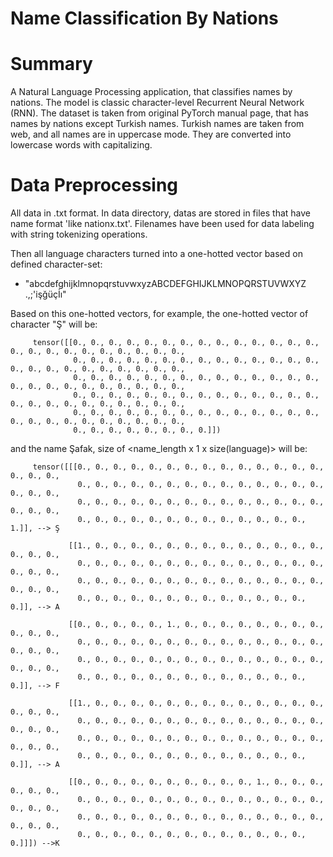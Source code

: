# Name Classification By Nations

# Summary

A Natural Language Processing application, that classifies names by nations. The model is classic character-level Recurrent Neural Network (RNN). The dataset is taken from original PyTorch manual page, that has names by nations except Turkish names. Turkish names are taken from web, and all names are in uppercase mode. They are converted into lowercase words with capitalizing. 

# Data Preprocessing

All data in .txt format. In data directory, datas are stored in files that have name format 'like nationx.txt'. Filenames have been used for data labeling with string tokenizing operations. 

Then all language characters turned into a one-hotted vector based on defined character-set: 

- "abcdefghijklmnopqrstuvwxyzABCDEFGHIJKLMNOPQRSTUVWXYZ .,;'i̇şğüçİı"

Based on this one-hotted vectors, for example, the one-hotted vector of character "Ş" will be:


         tensor([[0., 0., 0., 0., 0., 0., 0., 0., 0., 0., 0., 0., 0., 0., 0., 0., 0., 0., 0., 0., 0., 0., 0., 0.,
                  0., 0., 0., 0., 0., 0., 0., 0., 0., 0., 0., 0., 0., 0., 0., 0., 0., 0., 0., 0., 0., 0., 0., 0.,
                  0., 0., 0., 0., 0., 0., 0., 0., 0., 0., 0., 0., 0., 0., 0., 0., 0., 0., 0., 0., 0., 0., 0., 0.,
                  0., 0., 0., 0., 0., 0., 0., 0., 0., 0., 0., 0., 0., 0., 0., 0., 0., 0., 0., 0., 0., 0., 0., 0.,
                  0., 0., 0., 0., 0., 0., 0., 0., 0., 0., 0., 0., 0., 0., 0., 0., 0., 0., 0., 0., 0., 0., 0., 0.,
                  0., 0., 0., 0., 0., 0., 0., 0.]])

and the name Şafak, size of <name_length x 1 x size(language)> will be:


         tensor([[[0., 0., 0., 0., 0., 0., 0., 0., 0., 0., 0., 0., 0., 0., 0., 0., 0.,
                   0., 0., 0., 0., 0., 0., 0., 0., 0., 0., 0., 0., 0., 0., 0., 0., 0.,
                   0., 0., 0., 0., 0., 0., 0., 0., 0., 0., 0., 0., 0., 0., 0., 0., 0.,
                   0., 0., 0., 0., 0., 0., 0., 0., 0., 0., 0., 0., 0., 1.]], --> Ş

                 [[1., 0., 0., 0., 0., 0., 0., 0., 0., 0., 0., 0., 0., 0., 0., 0., 0.,
                   0., 0., 0., 0., 0., 0., 0., 0., 0., 0., 0., 0., 0., 0., 0., 0., 0.,
                   0., 0., 0., 0., 0., 0., 0., 0., 0., 0., 0., 0., 0., 0., 0., 0., 0.,
                   0., 0., 0., 0., 0., 0., 0., 0., 0., 0., 0., 0., 0., 0.]], --> A

                 [[0., 0., 0., 0., 0., 1., 0., 0., 0., 0., 0., 0., 0., 0., 0., 0., 0.,
                   0., 0., 0., 0., 0., 0., 0., 0., 0., 0., 0., 0., 0., 0., 0., 0., 0.,
                   0., 0., 0., 0., 0., 0., 0., 0., 0., 0., 0., 0., 0., 0., 0., 0., 0.,
                   0., 0., 0., 0., 0., 0., 0., 0., 0., 0., 0., 0., 0., 0.]], --> F

                 [[1., 0., 0., 0., 0., 0., 0., 0., 0., 0., 0., 0., 0., 0., 0., 0., 0.,
                   0., 0., 0., 0., 0., 0., 0., 0., 0., 0., 0., 0., 0., 0., 0., 0., 0.,
                   0., 0., 0., 0., 0., 0., 0., 0., 0., 0., 0., 0., 0., 0., 0., 0., 0.,
                   0., 0., 0., 0., 0., 0., 0., 0., 0., 0., 0., 0., 0., 0.]], --> A

                 [[0., 0., 0., 0., 0., 0., 0., 0., 0., 0., 1., 0., 0., 0., 0., 0., 0.,
                   0., 0., 0., 0., 0., 0., 0., 0., 0., 0., 0., 0., 0., 0., 0., 0., 0.,
                   0., 0., 0., 0., 0., 0., 0., 0., 0., 0., 0., 0., 0., 0., 0., 0., 0.,
                   0., 0., 0., 0., 0., 0., 0., 0., 0., 0., 0., 0., 0., 0.]]]) -->K



